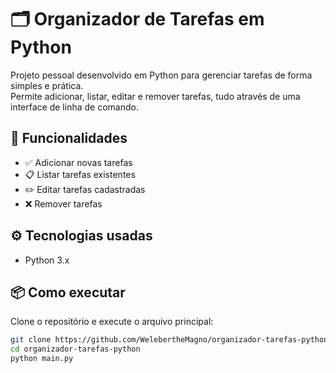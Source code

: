 # 🗂️ Organizador de Tarefas em Python

Projeto pessoal desenvolvido em Python para gerenciar tarefas de forma simples e prática.  
Permite adicionar, listar, editar e remover tarefas, tudo através de uma interface de linha de comando.

## 🚀 Funcionalidades
- ✅ Adicionar novas tarefas
- 📋 Listar tarefas existentes
- ✏️ Editar tarefas cadastradas
- ❌ Remover tarefas

## ⚙️ Tecnologias usadas
- Python 3.x

## 📦 Como executar
Clone o repositório e execute o arquivo principal:
```bash
git clone https://github.com/WelebertheMagno/organizador-tarefas-python
cd organizador-tarefas-python
python main.py
